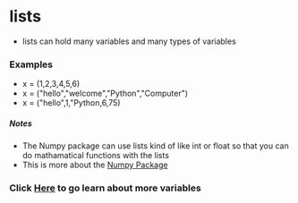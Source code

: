 # lists #
- lists can hold many variables and many types of variables
### Examples ###
- x = (1,2,3,4,5,6)
- x = ("hello","welcome","Python","Computer")
- x = ("hello",1,"Python,6,75)
##### Notes #####
- The Numpy package can use lists kind of like int or float so that you can do mathamatical functions with the lists
- This is more about the [Numpy Package](https://github.com/AileshC/Basic_Python/blob/master/Numpy.md)
### Click [Here](https://github.com/AileshC/Basic_Python/blob/master/Type.md) to go learn about more variables ###
